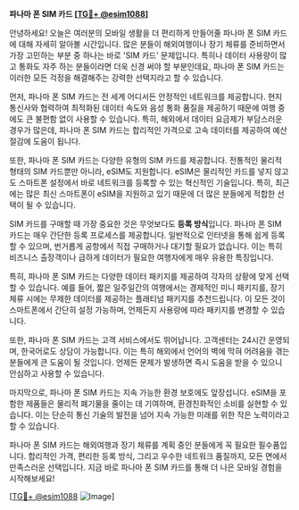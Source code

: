 **파나마 폰 SIM 카드 [[TG💪+ @esim1088](https://t.me/s/esim1088)]**

안녕하세요! 오늘은 여러분의 모바일 생활을 더 편리하게 만들어줄 파나마 폰 SIM 카드에 대해 자세히 알아볼 시간입니다. 많은 분들이 해외여행이나 장기 체류를 준비하면서 가장 고민하는 부분 중 하나는 바로 'SIM 카드' 문제입니다. 특히나 데이터 사용량이 많고 통화도 자주 하는 분들이라면 더욱 신경 써야 할 부분인데요, 파나마 폰 SIM 카드는 이러한 모든 걱정을 해결해주는 강력한 선택지라고 할 수 있습니다.

먼저, 파나마 폰 SIM 카드는 전 세계 어디서든 안정적인 네트워크를 제공합니다. 현지 통신사와 협력하여 최적화된 데이터 속도와 음성 통화 품질을 제공하기 때문에 여행 중에도 큰 불편함 없이 사용할 수 있습니다. 특히, 해외에서 데이터 요금제가 부담스러운 경우가 많은데, 파나마 폰 SIM 카드는 합리적인 가격으로 고속 데이터를 제공하여 예산 절감에 도움이 됩니다.

또한, 파나마 폰 SIM 카드는 다양한 유형의 SIM 카드를 제공합니다. 전통적인 물리적 형태의 SIM 카드뿐만 아니라, eSIM도 지원합니다. eSIM은 물리적인 카드를 넣지 않고도 스마트폰 설정에서 바로 네트워크를 등록할 수 있는 혁신적인 기술입니다. 특히, 최근에는 많은 최신 스마트폰이 eSIM을 지원하고 있기 때문에 더 많은 분들에게 적합한 선택이 될 수 있습니다.

SIM 카드를 구매할 때 가장 중요한 것은 무엇보다도 **등록 방식**입니다. 파나마 폰 SIM 카드는 매우 간단한 등록 프로세스를 제공합니다. 일반적으로 인터넷을 통해 쉽게 등록할 수 있으며, 번거롭게 공항에서 직접 구매하거나 대기할 필요가 없습니다. 이는 특히 비즈니스 출장객이나 급하게 데이터가 필요한 여행자에게 매우 유용한 특징입니다.

특히, 파나마 폰 SIM 카드는 다양한 데이터 패키지를 제공하여 각자의 상황에 맞게 선택할 수 있습니다. 예를 들어, 짧은 일주일간의 여행에서는 경제적인 미니 패키지를, 장기 체류 시에는 무제한 데이터를 제공하는 플래티넘 패키지를 추천드립니다. 이 모든 것이 스마트폰에서 간단히 설정 가능하며, 언제든지 사용량에 따라 패키지를 변경할 수 있습니다.

또한, 파나마 폰 SIM 카드는 고객 서비스에서도 뛰어납니다. 고객센터는 24시간 운영되며, 한국어로도 상담이 가능합니다. 이는 특히 해외에서 언어의 벽에 막혀 어려움을 겪는 분들에게 큰 도움이 될 것입니다. 언제든 문제가 발생하면 즉시 도움을 받을 수 있으니 안심하고 사용할 수 있습니다.

마지막으로, 파나마 폰 SIM 카드는 지속 가능한 환경 보호에도 앞장섭니다. eSIM을 포함한 제품들은 물리적 폐기물을 줄이는 데 기여하며, 환경친화적인 소비를 실현할 수 있습니다. 이는 단순히 통신 기술의 발전을 넘어 지속 가능한 미래를 위한 작은 노력이라고 할 수 있습니다.

파나마 폰 SIM 카드는 해외여행과 장기 체류를 계획 중인 분들에게 꼭 필요한 필수품입니다. 합리적인 가격, 편리한 등록 방식, 그리고 우수한 네트워크 품질까지, 모든 면에서 만족스러운 선택입니다. 지금 바로 파나마 폰 SIM 카드를 통해 더 나은 모바일 경험을 시작해보세요!

[[TG💪+ @esim1088](https://t.me/s/esim1088) ![Image](https://i.postimg.cc/Y0z9fWf4/image.png)]